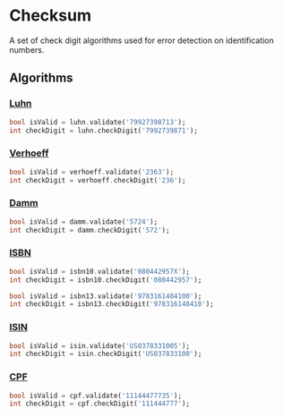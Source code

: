 # Checksum

A set of check digit algorithms used for error detection on identification numbers.

## Algorithms

### [Luhn](https://en.wikipedia.org/wiki/Luhn_algorithm)

```dart
bool isValid = luhn.validate('79927398713');
int checkDigit = luhn.checkDigit('7992739871');
```

### [Verhoeff](https://en.wikipedia.org/wiki/Verhoeff_algorithm)

```dart
bool isValid = verhoeff.validate('2363');
int checkDigit = verhoeff.checkDigit('236');
```

### [Damm](https://en.wikipedia.org/wiki/Damm_algorithm)

```dart
bool isValid = damm.validate('5724');
int checkDigit = damm.checkDigit('572');
```

### [ISBN](https://en.wikipedia.org/wiki/International_Standard_Book_Number#Check_digits)

```dart
bool isValid = isbn10.validate('080442957X');
int checkDigit = isbn10.checkDigit('080442957');

bool isValid = isbn13.validate('9783161484100');
int checkDigit = isbn13.checkDigit('978316148410');
```

### [ISIN](https://www.isin.org/education/)

```dart
bool isValid = isin.validate('US0378331005');
int checkDigit = isin.checkDigit('US037833100');
```

### [CPF](https://pt.wikipedia.org/wiki/Cadastro_de_pessoas_f%C3%ADsicas)

```dart
bool isValid = cpf.validate('11144477735');
int checkDigit = cpf.checkDigit('111444777');
```